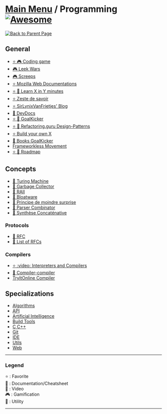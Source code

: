 # [Main Menu](../README.md) / Programming [![Awesome](https://awesome.re/badge-flat.svg)](https://awesome.re)

[![Back to Parent Page](https://img.shields.io/badge/-Back_to_Parent_Page-blue?style=for-the-badge)](../README.md)

## General
- [:star: :video_game: Coding game](https://www.codingame.com/start)
- [:video_game: Leek Wars](https://leekwars.com/)
- [:video_game: Screeps](https://screeps.com/)
- [:star: Mozilla Web Documentations](https://developer.mozilla.org/fr/)
- [:star: :book: Learn X in Y minutes](https://learnxinyminutes.com/)
- [:star: Zeste de savoir](https://zestedesavoir.com/)
- [:star: SirLynixVanFrietjes' Blog](https://sirlynixvanfrietjes.be/)
- [:book: DevDocs](https://devdocs.io/)
- [:star: :book: GoalKicker](https://goalkicker.com/)
- [:star: :book: Refactoring.guru Design-Patterns](https://refactoring.guru/design-patterns/catalog)
- [:star: Build your own X](https://github.com/danistefanovic/build-your-own-x)
- [:book: Books GoalKicker](https://books.goalkicker.com/)
- [Frameworkless Movement](https://www.frameworklessmovement.org/)
- [:star: :book: Roadmap](https://roadmap.sh/)

## Concepts
- [:book: Turing Machine](https://en.wikipedia.org/wiki/Turing_machine)
- [:book: Garbage Collector](https://en.wikipedia.org/wiki/Garbage_collection_(computer_science))
- [:book: RAII](https://fr.wikipedia.org/wiki/Resource_acquisition_is_initialization)
- [:book: Bloatware](https://fr.wikipedia.org/wiki/Bloatware)
- [:book: Principe de moindre surprise](https://fr.wikipedia.org/wiki/Principe_de_moindre_surprise)
- [:book: Parser Combinator](https://en.wikipedia.org/wiki/Parser_combinator)
- [:book: Synthèse Concaténative](https://en.wikipedia.org/wiki/Concatenative_synthesis)

### Protocols
- [:book: RFC](https://fr.wikipedia.org/wiki/Request_for_comments)
- [:book: List of RFCs](https://en.wikipedia.org/wiki/List_of_RFCs)

### Compilers
- [:star: :video: Interpreters and Compilers](https://www.youtube.com/watch?v=_C5AHaS1mOA)
- [:book: Compiler-compiler](https://en.wikipedia.org/wiki/Compiler-compiler)
- [TryItOnline Compiler](https://tio.run/)

## Specializations
- [Algorithms](Algorithms/README.md)
- [API](API/README.md)
- [Artificial Intelligence](Artificial%20Intelligence/README.md)
- [Build Tools](Build%20Tools/README.md)
- [C C++](C%20C++/README.md)
- [Git](Git/README.md)
- [IDE](IDE/README.md)
- [Utils](Utils/README.md)
- [Web](Web/README.md)

---

### Legend
:star: : Favorite\
:book: : Documentation/Cheatsheet\
:movie_camera: : Video\
:video_game: : Gamification\
:wrench: : Utility

---
